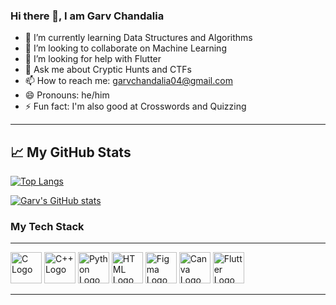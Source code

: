 ### Hi there 👋, I am Garv Chandalia
- 🌱 I’m currently learning Data Structures and Algorithms
- 👯 I’m looking to collaborate on Machine Learning
- 🤔 I’m looking for help with Flutter
- 💬 Ask me about Cryptic Hunts and CTFs
- 📫 How to reach me: garvchandalia04@gmail.com
- 😄 Pronouns: he/him
- ⚡ Fun fact: I'm also good at Crosswords and Quizzing


---

## &#x1f4c8; My GitHub Stats

[![Top Langs](https://github-readme-stats.vercel.app/api/top-langs/?username=grc-04&hide=java,html,css&theme=radical)](https://github.com/anuraghazra/github-readme-stats)

[![Garv's GitHub stats](https://github-readme-stats.vercel.app/api?username=grc-04&theme=radical)](https://github.com/anuraghazra/github-readme-stats)


### My Tech Stack
---

<img src="https://cdn.worldvectorlogo.com/logos/c-1.svg" alt="C Logo" width="50" height="50"/> <img src="https://cdn.worldvectorlogo.com/logos/c.svg" alt="C++ Logo" width="50" height="50"/> <img src="https://cdn.worldvectorlogo.com/logos/python-5.svg" alt="Python Logo" width="50" height="50"/> <img src="https://cdn.worldvectorlogo.com/logos/html-1.svg" alt="HTML Logo" width="50" height="50"/> <img src="https://cdn.worldvectorlogo.com/logos/figma-1.svg" alt="Figma Logo" width="50" height="50"/> <img src="https://cdn.worldvectorlogo.com/logos/canva-1.svg" alt="Canva Logo" width="50" height="50"/> <img src="https://cdn.worldvectorlogo.com/logos/flutter.svg" alt="Flutter Logo" width="50" height="50"/>

---

